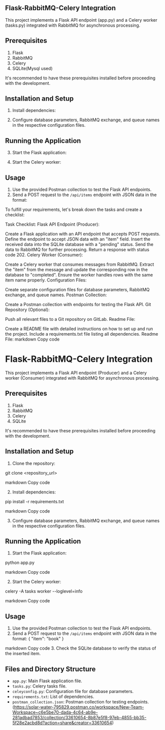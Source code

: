 ## Flask-RabbitMQ-Celery Integration

This project implements a Flask API endpoint (app.py) and a Celery worker (tasks.py) integrated with RabbitMQ for asynchronous processing.

## Prerequisites
1. Flask
2. RabbitMQ
3. Celery
4. SQLite(Mysql used)

It's recommended to have these prerequisites installed before proceeding with the development.

## Installation and Setup
1.  Install dependencies:

2. Configure database parameters, RabbitMQ exchange, and queue names in the respective configuration files.

## Running the Application
3. Start the Flask application:

4. Start the Celery worker:

## Usage
1. Use the provided Postman collection to test the Flask API endpoints.
2. Send a POST request to the `/api/items` endpoint with JSON data in the format:

To fulfill your requirements, let's break down the tasks and create a checklist:

Task Checklist:
Flask API Endpoint (Producer):

 Create a Flask application with an API endpoint that accepts POST requests.
 Define the endpoint to accept JSON data with an "item" field.
 Insert the received data into the SQLite database with a "pending" status.
 Send the data to RabbitMQ for further processing.
 Return a response with status code 202.
Celery Worker (Consumer):

 Create a Celery worker that consumes messages from RabbitMQ.
 Extract the "item" from the message and update the corresponding row in the database to "completed".
 Ensure the worker handles rows with the same item name properly.
Configuration Files:

 Create separate configuration files for database parameters, RabbitMQ exchange, and queue names.
Postman Collection:

 Create a Postman collection with endpoints for testing the Flask API.
Git Repository (Optional):

 Push all relevant files to a Git repository on GitLab.
Readme File:

 Create a README file with detailed instructions on how to set up and run the project.
 Include a requirements.txt file listing all dependencies.
Readme File:
markdown
Copy code
# Flask-RabbitMQ-Celery Integration

This project implements a Flask API endpoint (Producer) and a Celery worker (Consumer) integrated with RabbitMQ for asynchronous processing.

## Prerequisites
1. Flask
2. RabbitMQ
3. Celery
4. SQLite

It's recommended to have these prerequisites installed before proceeding with the development.

## Installation and Setup
1. Clone the repository:

git clone <repository_url>

markdown
Copy code

2. Install dependencies:

pip install -r requirements.txt

markdown
Copy code

3. Configure database parameters, RabbitMQ exchange, and queue names in the respective configuration files.

## Running the Application
1. Start the Flask application:

python app.py

markdown
Copy code

2. Start the Celery worker:

celery -A tasks worker --loglevel=info

markdown
Copy code

## Usage
1. Use the provided Postman collection to test the Flask API endpoints.
2. Send a POST request to the `/api/items` endpoint with JSON data in the format:
{
"item": "book"
}
   
markdown
Copy code
3. Check the SQLite database to verify the status of the inserted item.

## Files and Directory Structure
- `app.py`: Main Flask application file.
- `tasks.py`: Celery tasks file.
- `celeyconfig.py`: Configuration file for database parameters.
- `requirements.txt`: List of dependencies.
- `postman_collection.json`: Postman collection for testing endpoints.
  (https://solar-water-795829.postman.co/workspace/New-Team-Workspace~c6e5be70-dada-4c64-ab9e-281adbad7853/collection/33610654-8b87e5f8-97eb-4855-bb35-5f28e2acbd8d?action=share&creator=33610654)


